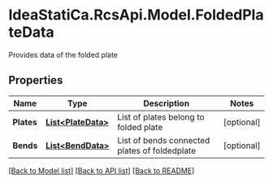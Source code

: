 # IdeaStatiCa.RcsApi.Model.FoldedPlateData
Provides data of the folded plate

## Properties

Name | Type | Description | Notes
------------ | ------------- | ------------- | -------------
**Plates** | [**List&lt;PlateData&gt;**](PlateData.md) | List of plates belong to folded plate | [optional] 
**Bends** | [**List&lt;BendData&gt;**](BendData.md) | List of bends connected plates of foldedplate | [optional] 

[[Back to Model list]](../README.md#documentation-for-models) [[Back to API list]](../README.md#documentation-for-api-endpoints) [[Back to README]](../README.md)

